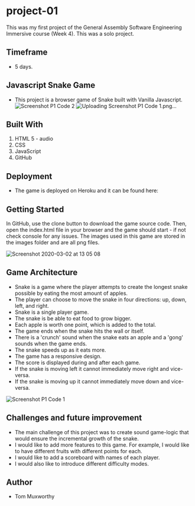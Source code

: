 # project-01
This was my first project of the General Assembly Software Engineering Immersive course (Week 4). This was a solo project.

**Timeframe**
-
- 5 days.

Javascript Snake Game
-
- This project is a browser game of Snake built with Vanilla Javascript.
![Screenshot P1 Code 2](https://user-images.githubusercontent.com/48793557/75677729-06569f00-5c84-11ea-96b6-c4405c9490c2.png)
![Uploading Screenshot P1 Code 1.png…]()

Built With
- 
1. HTML 5
        - audio
2. CSS
3. JavaScript
4. GitHub

Deployment
- 
- The game is deployed on Heroku and it can be found here: 

Getting Started
- 
In GitHub, use the clone button to download the game source code. Then, open the index.html file in your browser and the game should start - if not check console for any issues. The images used in this game are stored in the images folder and are all png files.

![Screenshot 2020-03-02 at 13 05 08](https://user-images.githubusercontent.com/48793557/75679466-99450880-5c87-11ea-9f35-2ac5fb18ba49.png)

Game Architecture
- 
- Snake is a game where the player attempts to create the longest snake possible by eating the most amount of apples. 
- The player can choose to move the snake in four directions: up, down, left, and right.
- Snake is a single player game.
- The snake is be able to eat food to grow bigger.
- Each apple is worth one point, which is added to the total.
- The game ends when the snake hits the wall or itself.
- There is a 'crunch' sound when the snake eats an apple and a 'gong' sounds when the game ends.
- The snake speeds up as it eats more.
- The game has a responsive design.
- The score is displayed during and after each game.
- If the snake is moving left it cannot immediately move right and vice-versa.
- If the snake is moving up it cannot immediately move down and vice-versa.

![Screenshot P1 Code 1](https://user-images.githubusercontent.com/48793557/75678304-436f6100-5c85-11ea-9d0a-a3b72ac2f849.png)

Challenges and future improvement
-
- The main challenge of this project was to create sound game-logic that would ensure the incremental growth of the snake. 
- I would like to add more features to this game. For example, I would like to have different fruits with different points for each.
- I would like to add a scoreboard with names of each player.
- I would also like to introduce different difficulty modes.

Author
- 
- Tom Muxworthy
